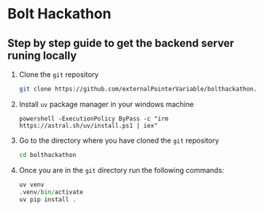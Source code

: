 # Bolt Hackathon
## Step by step guide to get the backend server runing locally
1. Clone the `git` repository
    ```bash
    git clone https://github.com/externalPointerVariable/bolthackathon.git
    ```
2.  Install `uv` package manager in your windows machine
    ```shell
    powershell -ExecutionPolicy ByPass -c "irm https://astral.sh/uv/install.ps1 | iex"
    ```
3. Go to the directory where you have cloned the `git` repository
    ```bash
    cd bolthackathon
    ```
4. Once you are in the `git` directory run the following commands:
    ```python
    uv venv
    .venv/bin/activate
    uv pip install . 
    ```